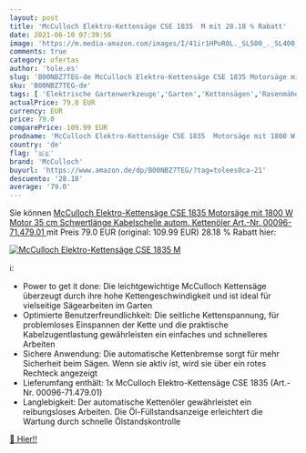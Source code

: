 ```yaml
---
layout: post
title: 'McCulloch Elektro-Kettensäge CSE 1835  M mit 28.18 % Rabatt'
date: 2021-06-10 07:39:56
image: 'https://m.media-amazon.com/images/I/41ir1HPoR0L._SL500_._SL400_.jpg'
comments: true
category: ofertas
author: 'tole.es'
slug: 'B00NBZ7TEG-de McCulloch Elektro-Kettensäge CSE 1835 Motorsäge mit 1800 W...'
sku: 'B00NBZ7TEG-de'
tags: [ 'Elektrische Gartenwerkzeuge','Garten','Kettensägen','Rasenmäher & Elektrische Gartenwerkzeuge','Regular Stores','Shops','mcculloch', ]
actualPrice: 79.0 EUR
currency: EUR
price: 79.0
comparePrice: 109.99 EUR
prodname: 'McCulloch Elektro-Kettensäge CSE 1835  Motorsäge mit 1800 W Motor  35 cm Schwertlänge  Kabelschelle  autom. Kettenöler  Art.-Nr. 00096-71.479.01 '
country: 'de'
flag: '🇩🇪'
brand: 'McCulloch'
buyurl: 'https://www.amazon.de/dp/B00NBZ7TEG/?tag=tolees0ca-21'
descuento: '28.18'
average: '79.0'
---
```


Sie können [McCulloch Elektro-Kettensäge CSE 1835  Motorsäge mit 1800 W Motor  35 cm Schwertlänge  Kabelschelle  autom. Kettenöler  Art.-Nr. 00096-71.479.01 ](https://www.amazon.de/dp/B00NBZ7TEG/?tag=tolees0ca-21) mit Preis 79.0 EUR (original: 109.99 EUR) 28.18 % Rabatt hier:

[![McCulloch Elektro-Kettensäge CSE 1835  M](https://m.media-amazon.com/images/I/41ir1HPoR0L._SL500_._SL400_.jpg)](https://www.amazon.de/dp/B00NBZ7TEG/?tag=tolees0ca-21)

ℹ️:

- Power to get it done: Die leichtgewichtige McCulloch Kettensäge überzeugt durch ihre hohe Kettengeschwindigkeit und ist ideal für vielseitige Sägearbeiten im Garten
- Optimierte Benutzerfreundlichkeit: Die seitliche Kettenspannung, für problemloses Einspannen der Kette und die praktische Kabelzugentlastung gewährleisten ein einfaches und schnelleres Arbeiten
- Sichere Anwendung: Die automatische Kettenbremse sorgt für mehr Sicherheit beim Sägen. Wenn sie aktiv ist, wird sie über ein rotes Rechteck angezeigt
- Lieferumfang enthält: 1x McCulloch Elektro-Kettensäge CSE 1835 (Art.-Nr. 00096-71.479.01)
- Langlebigkeit: Der automatische Kettenöler gewährleistet ein reibungsloses Arbeiten. Die Öl-Füllstandsanzeige erleichtert die Wartung durch schnelle Ölstandskontrolle

[🛒 Hier!!](https://www.amazon.de/dp/B00NBZ7TEG/?tag=tolees0ca-21)
